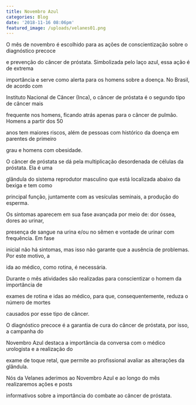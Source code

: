```yaml
---
title: Novembro Azul
categories: Blog
date: '2018-11-16 08:06pm'
featured_image: /uploads/velanes01.png
---
```

O mês de novembro é escolhido para as ações de conscientização sobre o diagnóstico precoce

e prevenção do câncer de próstata. Simbolizada pelo laço azul, essa ação é de extrema

importância e serve como alerta para os homens sobre a doença. No Brasil, de acordo com

Instituto Nacional de Câncer (Inca), o câncer de próstata é o segundo tipo de câncer mais

frequente nos homens, ficando atrás apenas para o câncer de pulmão. Homens a partir dos 50

anos tem maiores riscos, além de pessoas com histórico da doença em parentes de primeiro

grau e homens com obesidade.

O câncer de próstata se dá pela multiplicação desordenada de células da próstata. Ela é uma

glândula do sistema reprodutor masculino que está localizada abaixo da bexiga e tem como

principal função, juntamente com as vesículas seminais, a produção do esperma.

Os sintomas aparecem em sua fase avançada por meio de: dor óssea, dores ao urinar,

presença de sangue na urina e/ou no sêmen e vontade de urinar com frequência. Em fase

inicial não há sintomas, mas isso não garante que a ausência de problemas. Por este motivo, a

ida ao médico, como rotina, é necessária.

Durante o mês atividades são realizadas para conscientizar o homem da importância de

exames de rotina e idas ao médico, para que, consequentemente, reduza o número de mortes

causados por esse tipo de câncer.

O diagnóstico precoce é a garantia de cura do câncer de próstata, por isso, a campanha do

Novembro Azul destaca a importância da conversa com o médico urologista e a realização do

exame de toque retal, que permite ao profissional avaliar as alterações da glândula.

Nós da Velanes aderimos ao Novembro Azul e ao longo do mês realizaremos ações e posts

informativos sobre a importância do combate ao câncer de próstata.
